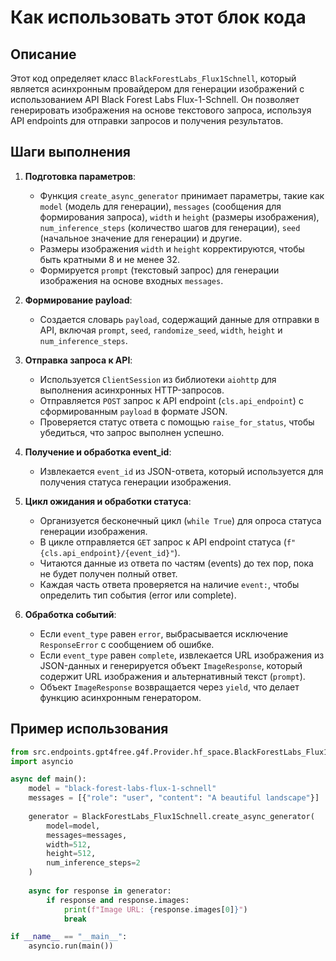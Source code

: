 Как использовать этот блок кода
=========================================================================================

Описание
-------------------------
Этот код определяет класс `BlackForestLabs_Flux1Schnell`, который является асинхронным провайдером для генерации изображений с использованием API Black Forest Labs Flux-1-Schnell. Он позволяет генерировать изображения на основе текстового запроса, используя API endpoints для отправки запросов и получения результатов.

Шаги выполнения
-------------------------
1. **Подготовка параметров**:
   - Функция `create_async_generator` принимает параметры, такие как `model` (модель для генерации), `messages` (сообщения для формирования запроса), `width` и `height` (размеры изображения), `num_inference_steps` (количество шагов для генерации), `seed` (начальное значение для генерации) и другие.
   - Размеры изображения `width` и `height` корректируются, чтобы быть кратными 8 и не менее 32.
   - Формируется `prompt` (текстовый запрос) для генерации изображения на основе входных `messages`.

2. **Формирование payload**:
   - Создается словарь `payload`, содержащий данные для отправки в API, включая `prompt`, `seed`, `randomize_seed`, `width`, `height` и `num_inference_steps`.

3. **Отправка запроса к API**:
   - Используется `ClientSession` из библиотеки `aiohttp` для выполнения асинхронных HTTP-запросов.
   - Отправляется `POST` запрос к API endpoint (`cls.api_endpoint`) с сформированным `payload` в формате JSON.
   - Проверяется статус ответа с помощью `raise_for_status`, чтобы убедиться, что запрос выполнен успешно.

4. **Получение и обработка event_id**:
   - Извлекается `event_id` из JSON-ответа, который используется для получения статуса генерации изображения.

5. **Цикл ожидания и обработки статуса**:
   - Организуется бесконечный цикл (`while True`) для опроса статуса генерации изображения.
   - В цикле отправляется `GET` запрос к API endpoint статуса (`f"{cls.api_endpoint}/{event_id}"`).
   - Читаются данные из ответа по частям (events) до тех пор, пока не будет получен полный ответ.
   - Каждая часть ответа проверяется на наличие `event:`, чтобы определить тип события (error или complete).

6. **Обработка событий**:
   - Если `event_type` равен `error`, выбрасывается исключение `ResponseError` с сообщением об ошибке.
   - Если `event_type` равен `complete`, извлекается URL изображения из JSON-данных и генерируется объект `ImageResponse`, который содержит URL изображения и альтернативный текст (`prompt`).
   - Объект `ImageResponse` возвращается через `yield`, что делает функцию асинхронным генератором.

Пример использования
-------------------------

```python
from src.endpoints.gpt4free.g4f.Provider.hf_space.BlackForestLabs_Flux1Schnell import BlackForestLabs_Flux1Schnell
import asyncio

async def main():
    model = "black-forest-labs-flux-1-schnell"
    messages = [{"role": "user", "content": "A beautiful landscape"}]
    
    generator = BlackForestLabs_Flux1Schnell.create_async_generator(
        model=model,
        messages=messages,
        width=512,
        height=512,
        num_inference_steps=2
    )
    
    async for response in generator:
        if response and response.images:
            print(f"Image URL: {response.images[0]}")
            break

if __name__ == "__main__":
    asyncio.run(main())